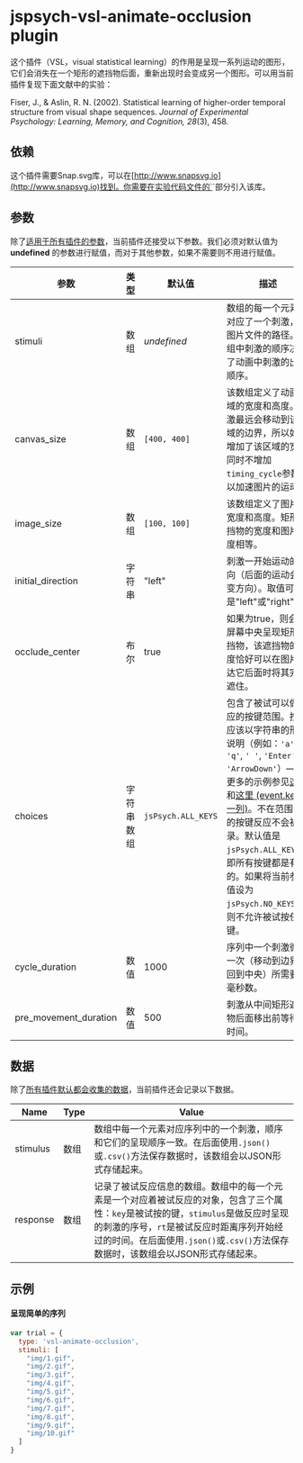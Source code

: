 # jspsych-vsl-animate-occlusion plugin

这个插件（VSL，visual statistical learning）的作用是呈现一系列运动的图形，它们会消失在一个矩形的遮挡物后面，重新出现时会变成另一个图形。可以用当前插件复现下面文献中的实验：

Fiser, J., & Aslin, R. N. (2002). Statistical learning of higher-order temporal structure from visual shape sequences. *Journal of Experimental Psychology: Learning, Memory, and Cognition, 28*(3), 458.

## 依赖

这个插件需要Snap.svg库，可以在[http://www.snapsvg.io](http://www.snapsvg.io)找到。你需要在实验代码文件的`<head>`部分引入该库。

## 参数

除了[适用于所有插件的参数](/overview/plugins.html#parameters-available-in-all-plugins)，当前插件还接受以下参数。我们必须对默认值为 **undefined** 的参数进行赋值，而对于其他参数，如果不需要则不用进行赋值。

| 参数                  | 类型       | 默认值             | 描述                                                         |
| --------------------- | ---------- | ------------------ | ------------------------------------------------------------ |
| stimuli               | 数组       | *undefined*        | 数组的每一个元素都对应了一个刺激，即图片文件的路径。数组中刺激的顺序决定了动画中刺激的出现顺序。 |
| canvas_size           | 数组       | `[400, 400]`       | 该数组定义了动画区域的宽度和高度。刺激最远会移动到该区域的边界，所以如果增加了该区域的宽度同时不增加`timing_cycle`参数可以加速图片的运动。 |
| image_size            | 数组       | `[100, 100]`       | 该数组定义了图片的宽度和高度。矩形遮挡物的宽度和图片宽度相等。 |
| initial_direction     | 字符串     | "left"             | 刺激一开始运动的方向（后面的运动会改变方向）。取值可以是"left"或"right"。 |
| occlude_center        | 布尔       | true               | 如果为true，则会在屏幕中央呈现矩形遮挡物，该遮挡物的宽度恰好可以在图片到达它后面时将其完全遮住。 |
| choices               | 字符串数组 | `jsPsych.ALL_KEYS` | 包含了被试可以做反应的按键范围。按键应该以字符串的形式说明（例如：`'a'`, `'q'`, `' '`, `'Enter'`, `'ArrowDown'`）—— 更多的示例参见[这里](https://developer.mozilla.org/en-US/docs/Web/API/KeyboardEvent/key/Key_Values)和[这里 (event.key一列)](https://www.freecodecamp.org/news/javascript-keycode-list-keypress-event-key-codes/)。不在范围内的按键反应不会被记录。默认值是`jsPsych.ALL_KEYS`，即所有按键都是有效的。如果将当前参数值设为`jsPsych.NO_KEYS`，则不允许被试按任何键。 |
| cycle_duration        | 数值       | 1000               | 序列中一个刺激循环一次（移动到边界再回到中央）所需要的毫秒数。 |
| pre_movement_duration | 数值       | 500                | 刺激从中间矩形遮挡物后面移出前等待的时间。                   |

## 数据

除了[所有插件默认都会收集的数据](/overview/plugins.html#data-collected-by-all-plugins)，当前插件还会记录以下数据。

| Name      | Type        | Value                                    |
| --------- | ----------- | ---------------------------------------- |
| stimulus  | 数组 | 数组中每一个元素对应序列中的一个刺激，顺序和它们的呈现顺序一致。在后面使用`.json()`或`.csv()`方法保存数据时，该数组会以JSON形式存储起来。 |
| response | 数组 | 记录了被试反应信息的数组。数组中的每一个元素是一个对应着被试反应的对象，包含了三个属性：`key`是被试按的键，`stimulus`是做反应时呈现的刺激的序号，`rt`是被试反应时距离序列开始经过的时间。在后面使用`.json()`或`.csv()`方法保存数据时，该数组会以JSON形式存储起来。 |

## 示例

#### 呈现简单的序列

```javascript
var trial = {
  type: 'vsl-animate-occlusion',
  stimuli: [
    "img/1.gif",
    "img/2.gif",
    "img/3.gif",
    "img/4.gif",
    "img/5.gif",
    "img/6.gif",
    "img/7.gif",
    "img/8.gif",
    "img/9.gif",
    "img/10.gif"
  ]
}
```
